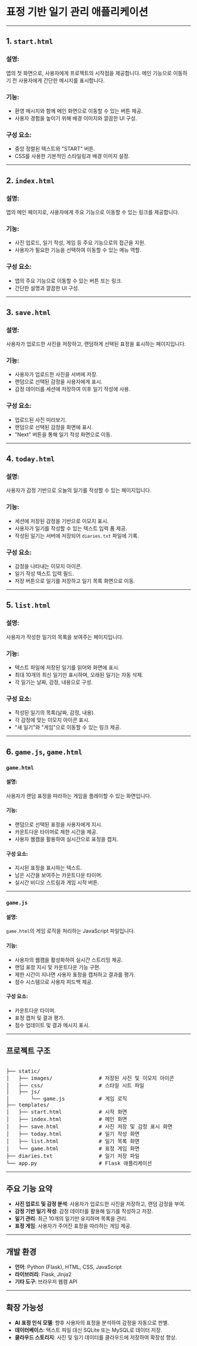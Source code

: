 # 표정 기반 일기 관리 애플리케이션

---

## 1. **`start.html`**

### 설명:
앱의 첫 화면으로, 사용자에게 프로젝트의 시작점을 제공합니다. 메인 기능으로 이동하기 전 사용자에게 간단한 메시지를 표시합니다.

### 기능:
- 환영 메시지와 함께 메인 화면으로 이동할 수 있는 버튼 제공.
- 사용자 경험을 높이기 위해 배경 이미지와 깔끔한 UI 구성.

### 구성 요소:
- 중앙 정렬된 텍스트와 "START" 버튼.
- CSS를 사용한 기본적인 스타일링과 배경 이미지 설정.

---

## 2. **`index.html`**

### 설명:
앱의 메인 페이지로, 사용자에게 주요 기능으로 이동할 수 있는 링크를 제공합니다.

### 기능:
- 사진 업로드, 일기 작성, 게임 등 주요 기능으로의 접근을 지원.
- 사용자가 필요한 기능을 선택하여 이동할 수 있는 메뉴 역할.

### 구성 요소:
- 앱의 주요 기능으로 이동할 수 있는 버튼 또는 링크.
- 간단한 설명과 깔끔한 UI 구성.

---

## 3. **`save.html`**

### 설명:
사용자가 업로드한 사진을 저장하고, 랜덤하게 선택된 표정을 표시하는 페이지입니다.

### 기능:
- 사용자가 업로드한 사진을 서버에 저장.
- 랜덤으로 선택된 감정을 사용자에게 표시.
- 감정 데이터를 세션에 저장하여 이후 일기 작성에 사용.

### 구성 요소:
- 업로드된 사진 미리보기.
- 랜덤으로 선택된 감정을 화면에 표시.
- "Next" 버튼을 통해 일기 작성 화면으로 이동.

---

## 4. **`today.html`**

### 설명:
사용자가 감정 기반으로 오늘의 일기를 작성할 수 있는 페이지입니다.

### 기능:
- 세션에 저장된 감정을 기반으로 이모지 표시.
- 사용자가 일기를 작성할 수 있는 텍스트 입력 폼 제공.
- 작성된 일기는 서버에 저장되어 `diaries.txt` 파일에 기록.

### 구성 요소:
- 감정을 나타내는 이모지 아이콘.
- 일기 작성 텍스트 입력 필드.
- 저장 버튼으로 일기를 저장하고 일기 목록 화면으로 이동.

---

## 5. **`list.html`**

### 설명:
사용자가 작성한 일기의 목록을 보여주는 페이지입니다.

### 기능:
- 텍스트 파일에 저장된 일기를 읽어와 화면에 표시.
- 최대 10개의 최신 일기만 표시하며, 오래된 일기는 자동 삭제.
- 각 일기는 날짜, 감정, 내용으로 구성.

### 구성 요소:
- 작성된 일기의 목록(날짜, 감정, 내용).
- 각 감정에 맞는 이모지 아이콘 표시.
- "새 일기"와 "게임"으로 이동할 수 있는 링크 제공.

---

## 6. **`game.js`, `game.html`**

### **`game.html`**

#### 설명:
사용자가 랜덤 표정을 따라하는 게임을 플레이할 수 있는 화면입니다.

#### 기능:
- 랜덤으로 선택된 표정을 사용자에게 지시.
- 카운트다운 타이머로 제한 시간을 제공.
- 사용자 웹캠을 활용하여 실시간으로 표정을 캡처.

#### 구성 요소:
- 지시된 표정을 표시하는 텍스트.
- 남은 시간을 보여주는 카운트다운 타이머.
- 실시간 비디오 스트림과 게임 시작 버튼.

---

### **`game.js`**

#### 설명:
`game.html`의 게임 로직을 처리하는 JavaScript 파일입니다.

#### 기능:
- 사용자의 웹캠을 활성화하여 실시간 스트리밍 제공.
- 랜덤 표정 지시 및 카운트다운 기능 구현.
- 제한 시간이 지나면 사용자 표정을 캡처하고 결과를 평가.
- 점수 시스템으로 사용자 피드백 제공.

#### 구성 요소:
- 카운트다운 타이머.
- 표정 캡처 및 결과 평가.
- 점수 업데이트 및 결과 메시지 표시.

---

## 프로젝트 구조
<pre> 
├── static/
│   ├── images/               # 저장된 사진 및 이모지 아이콘
│   ├── css/                  # 스타일 시트 파일
│   ├── js/
│       └── game.js           # 게임 로직
├── templates/
│   ├── start.html            # 시작 화면
│   ├── index.html            # 메인 화면
│   ├── save.html             # 사진 저장 및 감정 표시 화면
│   ├── today.html            # 일기 작성 화면
│   ├── list.html             # 일기 목록 화면
│   └── game.html             # 표정 게임 화면
├── diaries.txt               # 일기 저장 파일
└── app.py                    # Flask 애플리케이션  </pre>


---

## 주요 기능 요약

- **사진 업로드 및 감정 분석**: 사용자가 업로드한 사진을 저장하고, 랜덤 감정을 부여.
- **감정 기반 일기 작성**: 감정 데이터를 활용해 일기를 작성하고 저장.
- **일기 관리**: 최근 10개의 일기만 유지하며 목록을 관리.
- **표정 게임**: 사용자가 주어진 표정을 따라하는 게임 제공.

---

## 개발 환경

- **언어**: Python (Flask), HTML, CSS, JavaScript
- **라이브러리**: Flask, Jinja2
- **기타 도구**: 브라우저 웹캠 API

---

## 확장 가능성

- **AI 표정 인식 모델**: 향후 사용자의 표정을 분석하여 감정을 자동으로 판별.
- **데이터베이스**: 텍스트 파일 대신 SQLite 또는 MySQL로 데이터 저장.
- **클라우드 스토리지**: 사진 및 일기 데이터를 클라우드에 저장하여 확장성 향상.

